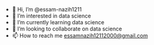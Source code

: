 - 👋 Hi, I’m @essam-nazih1211
- 👀 I’m interested in data science  
- 🌱 I’m currently learning data science
- 💞️ I’m looking to collaborate on data science
- 📫 How to reach me essamnazih12112000@gmail.com

<!---
essam-nazih1211/essam-nazih1211 is a ✨ special ✨ repository because its `README.md` (this file) appears on your GitHub profile.
You can click the Preview link to take a look at your changes.
--->

